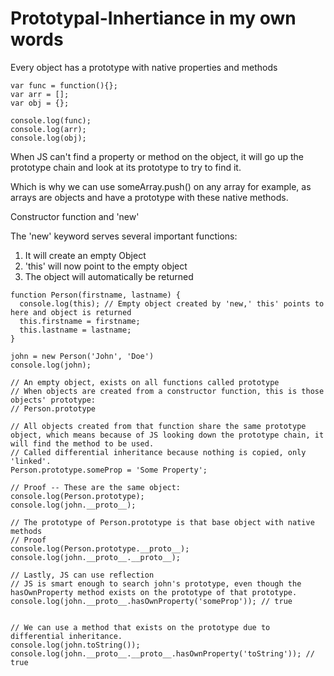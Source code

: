 # Prototypal-Inhertiance in my own words


Every object has a prototype with native properties and methods

```
var func = function(){};
var arr = [];
var obj = {};

console.log(func);
console.log(arr);
console.log(obj);

```


When JS can't find a property or method on the object, it will go up the prototype chain and look at its prototype to try to find it. 

Which is why we can use someArray.push() on any array for example, as arrays are objects and have a prototype with these native methods.

Constructor function and 'new'

The 'new' keyword serves several important functions:
1) It will create an empty Object
2) 'this' will now point to the empty object
3) The object will automatically be returned 

```
function Person(firstname, lastname) {
  console.log(this); // Empty object created by 'new,' this' points to here and object is returned
  this.firstname = firstname;
  this.lastname = lastname;
}

john = new Person('John', 'Doe')
console.log(john);
```

```
// An empty object, exists on all functions called prototype 
// When objects are created from a constructor function, this is those objects' prototype:
// Person.prototype

// All objects created from that function share the same prototype object, which means because of JS looking down the prototype chain, it will find the method to be used.
// Called differential inheritance because nothing is copied, only 'linked'. 
Person.prototype.someProp = 'Some Property';

// Proof -- These are the same object: 
console.log(Person.prototype);
console.log(john.__proto__);

// The prototype of Person.prototype is that base object with native methods
// Proof
console.log(Person.prototype.__proto__);
console.log(john.__proto__.__proto__);

// Lastly, JS can use reflection
// JS is smart enough to search john's prototype, even though the hasOwnProperty method exists on the prototype of that prototype. 
console.log(john.__proto__.hasOwnProperty('someProp')); // true 


// We can use a method that exists on the prototype due to differential inheritance. 
console.log(john.toString());
console.log(john.__proto__.__proto__.hasOwnProperty('toString')); // true


```

